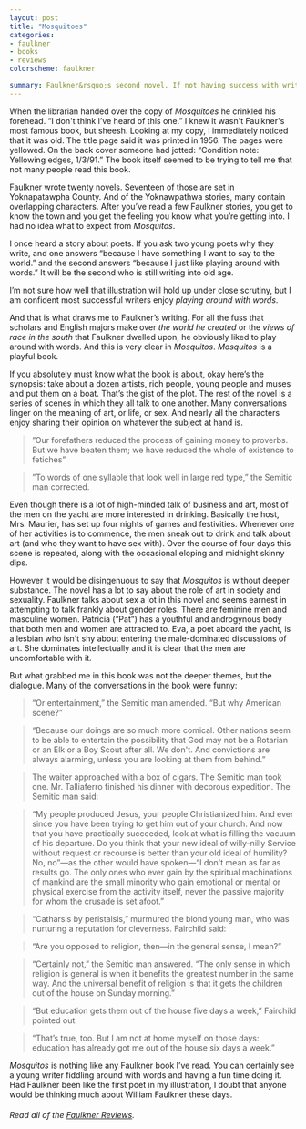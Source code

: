 ```yaml
---
layout: post
title: "Mosquitoes"
categories:
- faulkner
- books
- reviews
colorscheme: faulkner

summary: Faulkner&rsquo;s second novel. If not having success with writing, at least having fun with it.
---
```


When the librarian handed over the copy of *Mosquitoes* he crinkled his forehead. &ldquo;I don't think I&rsquo;ve heard of this one.&rdquo; I knew it wasn't Faulkner's most famous book, but sheesh. Looking at my copy, I immediately noticed that it was old. The title page said it was printed in 1956. The pages were yellowed. On the back cover someone had jotted: &ldquo;Condition note: Yellowing edges, 1/3/91.&rdquo; The book itself seemed to be trying to tell me that not many people read this book.

Faulkner wrote twenty novels. Seventeen of those are set in Yoknapatawpha County. And of the Yoknawpathwa stories, many contain overlapping characters. After you&rsquo;ve read a few Faulkner stories, you get to know the town and you get the feeling you know what you&rsquo;re getting into. I had no idea what to expect from *Mosquitos*.

I once heard a story about poets. If you ask two young poets why they write, and one answers &ldquo;because I have something I want to say to the world.&rdquo; and the second answers &ldquo;because I just like playing around with words.&rdquo; It will be the second who is still writing into old age.

I&rsquo;m not sure how well that illustration will hold up under close scrutiny, but I am confident most successful writers enjoy *playing around with words*.

And that is what draws me to Faulkner&rsquo;s writing. For all the fuss that scholars and English majors make over *the world he created* or the *views of race in the south* that Faulkner dwelled upon, he obviously liked to play around with words. And this is very clear in *Mosquitos*. *Mosquitos* is a playful book. 

If you absolutely must know what the book is about, okay here&rsquo;s the synopsis: take about a dozen artists, rich people, young people and muses and put them on a boat. That&rsquo;s the gist of the plot. The rest of the novel is a series of scenes in  which they all talk to one another. Many conversations linger on the meaning of art, or life, or sex. And nearly all the characters enjoy sharing their opinion on whatever the subject at hand is.

> &rdquo;Our forefathers reduced the process of gaining money to proverbs. But we have beaten them; we have reduced the whole of existence to fetiches&rdquo;

> &rdquo;To words of one syllable that look well in large red type,&rdquo; the Semitic man corrected. 

Even though there is a lot of high-minded talk of business and art, most of the men on the yacht are more interested in drinking. Basically the host, Mrs. Maurier, has set up four nights of games and festivities. Whenever one of her activities is to commence, the men sneak out to drink and talk about art (and who they want to have sex with). Over the course of four days this scene is repeated, along with the occasional eloping and midnight skinny dips.

However it would be disingenuous to say that *Mosquitos* is without deeper substance. The novel has a lot to say about the role of art in society and sexuality. Faulkner talks about sex a lot in this novel and seems earnest in attempting to talk frankly about gender roles. There are feminine men and masculine women. Patricia (&ldquo;Pat&rdquo;) has a youthful and androgynous body that both men and women are attracted to. Eva, a poet aboard the yacht, is a lesbian who isn't shy about entering the male-dominated discussions of art. She dominates intellectually and it is clear that the men are uncomfortable with it.

But what grabbed me in this book was not the deeper themes, but the dialogue. Many of the conversations in the book were funny:

>  &ldquo;Or entertainment,&rdquo; the Semitic man amended. &ldquo;But why American scene?&rdquo;

> &ldquo;Because our doings are so much more comical. Other nations seem to be able to entertain the possibility that God may not be a Rotarian or an Elk or a Boy Scout after all. We don't. And convictions are always alarming, unless you are looking at them from behind.&rdquo;

> The waiter approached with a box of cigars. The Semitic man took one. Mr. Talliaferro finished his dinner with decorous expedition. The Semitic man said:

> &ldquo;My people produced Jesus, your people Christianized him. And ever since you have been trying to get him out of your church. And now that you have practically succeeded, look at what is filling the vacuum of his departure. Do you think that your new ideal of willy-nilly Service without request or recourse is better than your old ideal of humility? No, no&rdquo;&mdash;as the other would have spoken&mdash;&ldquo;I don't mean as far as results go. The only ones who ever gain by the spiritual machinations of mankind are the small minority who gain emotional or mental or physical exercise from the activity itself, never the passive majority for whom the crusade is set afoot.&rdquo;

> &ldquo;Catharsis by peristalsis,&rdquo; murmured the blond young man, who was nurturing a reputation for cleverness. Fairchild said:

> &ldquo;Are you opposed to religion, then&mdash;in the general sense, I mean?&rdquo;

> &ldquo;Certainly not,&rdquo; the Semitic man answered. &ldquo;The only sense in which religion is general is when it benefits the greatest number in the same way. And the universal benefit of religion is that it gets the children out of the house on Sunday morning.&rdquo;

> &ldquo;But education gets them out of the house five days a week,&rdquo; Fairchild pointed out.

> &ldquo;That&rsquo;s true, too. But I am not at home myself on those days: education has already got me out of the  house six days a week.&rdquo;

*Mosquitos* is nothing like any Faulkner book I&rsquo;ve read. You can certainly see a young writer fiddling around with words and having a fun time doing it. Had Faulkner been like the first poet in my illustration, I doubt that anyone would be thinking much about William Faulkner these days.

<h6 class="archive">Read all of the <a href="/faulkner/">Faulkner Reviews</a>.</h6> 